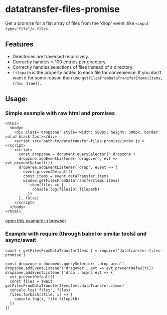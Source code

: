 # datatransfer-files-promise
Get a promise for a flat array of files from the 'drop' event, like `<input type="file"/>.files`.

## Features
- Directories are traversed recursively.
- Correctly handles > 100 entries per directory.
- Correctly handles selections of files instead of a directory.
- `filepath` is the property added to each file for convenience. If you don't want it for some reason then use `getFilesFromDataTransferItems(items, {raw: true})`.

## Usage:

### Simple example with raw html and promises
```
<html>
  <body>
    <div class='dropzone' style='width: 500px; height: 500px; border: solid black 2px'></div>
    <script src='path-to/datatransfer-files-promise/index.js'></script>
    <script>
      const dropzone = document.querySelector('.dropzone')
      dropzone.addEventListener('dragover', evt => evt.preventDefault())
      dropArea.addEventListener('drop', event => {
        event.preventDefault()
        const items = event.dataTransfer.items
        window.getFilesFromDataTransferItems(items)
          .then(files => {
            console.log(files[0].filepath)
          })
      }, false)
    </script>
  </body>
</html>
```
[open this example in browser](https://htmlpreview.github.io/?https://github.com/grabantot/datatransfer-files-promise/blob/master/index.html)

### Example with require (through babel or similar tools) and async/await
```
const { getFilesFromDataTransferItems } = require('datatransfer-files-promise')

const dropzone = document.querySelector('.drop-area')
dropzone.addEventListener('dragover', evt => evt.preventDefault())
dropzone.addEventListener('drop', async evt => {
  evt.preventDefault()
  const files = await getFilesFromDataTransferItems(evt.dataTransfer.items)
  console.log('files', files)
  files.forEach((file, i) => {
    console.log(i, file.filepath)
  })
})
```
